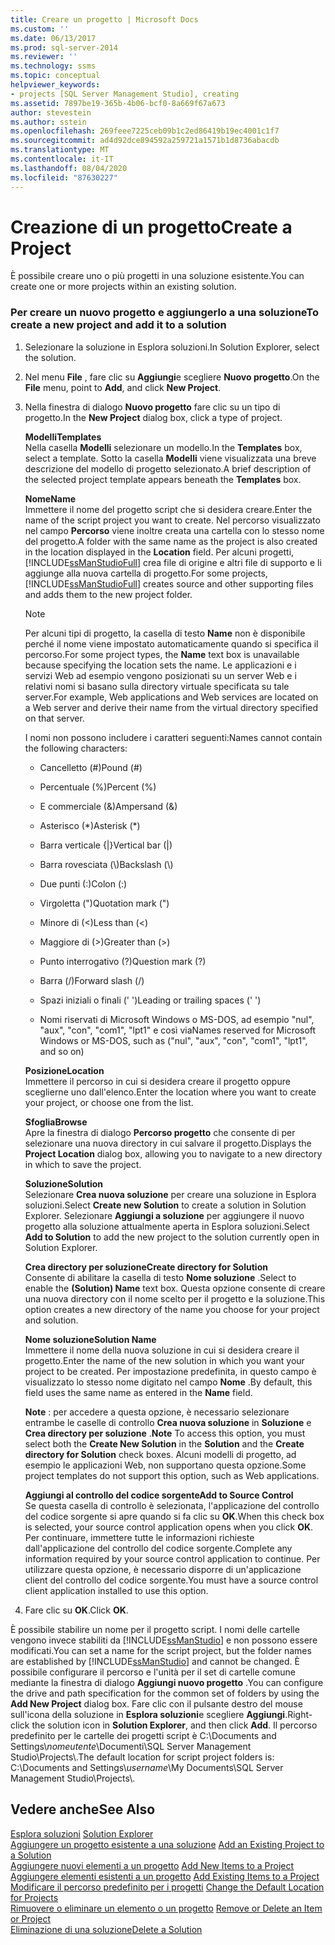 ```yaml
---
title: Creare un progetto | Microsoft Docs
ms.custom: ''
ms.date: 06/13/2017
ms.prod: sql-server-2014
ms.reviewer: ''
ms.technology: ssms
ms.topic: conceptual
helpviewer_keywords:
- projects [SQL Server Management Studio], creating
ms.assetid: 7897be19-365b-4b06-bcf0-8a669f67a673
author: stevestein
ms.author: sstein
ms.openlocfilehash: 269feee7225ceb09b1c2ed86419b19ec4001c1f7
ms.sourcegitcommit: ad4d92dce894592a259721a1571b1d8736abacdb
ms.translationtype: MT
ms.contentlocale: it-IT
ms.lasthandoff: 08/04/2020
ms.locfileid: "87630227"
---
```

# <a name="create-a-project"></a><span data-ttu-id="68387-102">Creazione di un progetto</span><span class="sxs-lookup"><span data-stu-id="68387-102">Create a Project</span></span>
  <span data-ttu-id="68387-103">È possibile creare uno o più progetti in una soluzione esistente.</span><span class="sxs-lookup"><span data-stu-id="68387-103">You can create one or more projects within an existing solution.</span></span>  
  
### <a name="to-create-a-new-project-and-add-it-to-a-solution"></a><span data-ttu-id="68387-104">Per creare un nuovo progetto e aggiungerlo a una soluzione</span><span class="sxs-lookup"><span data-stu-id="68387-104">To create a new project and add it to a solution</span></span>  
  
1.  <span data-ttu-id="68387-105">Selezionare la soluzione in Esplora soluzioni.</span><span class="sxs-lookup"><span data-stu-id="68387-105">In Solution Explorer, select the solution.</span></span>  
  
2.  <span data-ttu-id="68387-106">Nel menu **File** , fare clic su **Aggiungi**e scegliere **Nuovo progetto**.</span><span class="sxs-lookup"><span data-stu-id="68387-106">On the **File** menu, point to **Add**, and click **New Project**.</span></span>  
  
3.  <span data-ttu-id="68387-107">Nella finestra di dialogo  **Nuovo progetto** fare clic su un tipo di progetto.</span><span class="sxs-lookup"><span data-stu-id="68387-107">In the  **New Project** dialog box, click a type of project.</span></span>  
  
     <span data-ttu-id="68387-108">**Modelli**</span><span class="sxs-lookup"><span data-stu-id="68387-108">**Templates**</span></span>  
     <span data-ttu-id="68387-109">Nella casella **Modelli** selezionare un modello.</span><span class="sxs-lookup"><span data-stu-id="68387-109">In the **Templates** box, select a template.</span></span> <span data-ttu-id="68387-110">Sotto la casella **Modelli** viene visualizzata una breve descrizione del modello di progetto selezionato.</span><span class="sxs-lookup"><span data-stu-id="68387-110">A brief description of the selected project template appears beneath the **Templates** box.</span></span>  
  
     <span data-ttu-id="68387-111">**Nome**</span><span class="sxs-lookup"><span data-stu-id="68387-111">**Name**</span></span>  
     <span data-ttu-id="68387-112">Immettere il nome del progetto script che si desidera creare.</span><span class="sxs-lookup"><span data-stu-id="68387-112">Enter the name of the script project you want to create.</span></span> <span data-ttu-id="68387-113">Nel percorso visualizzato nel campo **Percorso** viene inoltre creata una cartella con lo stesso nome del progetto.</span><span class="sxs-lookup"><span data-stu-id="68387-113">A folder with the same name as the project is also created in the location displayed in the **Location** field.</span></span> <span data-ttu-id="68387-114">Per alcuni progetti, [!INCLUDE[ssManStudioFull](../../includes/ssmanstudiofull-md.md)] crea file di origine e altri file di supporto e li aggiunge alla nuova cartella di progetto.</span><span class="sxs-lookup"><span data-stu-id="68387-114">For some projects, [!INCLUDE[ssManStudioFull](../../includes/ssmanstudiofull-md.md)] creates source and other supporting files and adds them to the new project folder.</span></span>  
  
    > [!NOTE]  
    >  <span data-ttu-id="68387-115">Per alcuni tipi di progetto, la casella di testo **Name** non è disponibile perché il nome viene impostato automaticamente quando si specifica il percorso.</span><span class="sxs-lookup"><span data-stu-id="68387-115">For some project types, the **Name** text box is unavailable because specifying the location sets the name.</span></span> <span data-ttu-id="68387-116">Le applicazioni e i servizi Web ad esempio vengono posizionati su un server Web e i relativi nomi si basano sulla directory virtuale specificata su tale server.</span><span class="sxs-lookup"><span data-stu-id="68387-116">For example, Web applications and Web services are located on a Web server and derive their name from the virtual directory specified on that server.</span></span>  
  
     <span data-ttu-id="68387-117">I nomi non possono includere i caratteri seguenti:</span><span class="sxs-lookup"><span data-stu-id="68387-117">Names cannot contain the following characters:</span></span>  
  
    -   <span data-ttu-id="68387-118">Cancelletto (#)</span><span class="sxs-lookup"><span data-stu-id="68387-118">Pound (#)</span></span>  
  
    -   <span data-ttu-id="68387-119">Percentuale (%)</span><span class="sxs-lookup"><span data-stu-id="68387-119">Percent (%)</span></span>  
  
    -   <span data-ttu-id="68387-120">E commerciale (&)</span><span class="sxs-lookup"><span data-stu-id="68387-120">Ampersand (&)</span></span>  
  
    -   <span data-ttu-id="68387-121">Asterisco (\*)</span><span class="sxs-lookup"><span data-stu-id="68387-121">Asterisk (\*)</span></span>  
  
    -   <span data-ttu-id="68387-122">Barra verticale {|}</span><span class="sxs-lookup"><span data-stu-id="68387-122">Vertical bar (|)</span></span>  
  
    -   <span data-ttu-id="68387-123">Barra rovesciata (\\)</span><span class="sxs-lookup"><span data-stu-id="68387-123">Backslash (\\)</span></span>  
  
    -   <span data-ttu-id="68387-124">Due punti (:)</span><span class="sxs-lookup"><span data-stu-id="68387-124">Colon (:)</span></span>  
  
    -   <span data-ttu-id="68387-125">Virgoletta (")</span><span class="sxs-lookup"><span data-stu-id="68387-125">Quotation mark (")</span></span>  
  
    -   <span data-ttu-id="68387-126">Minore di (\<)</span><span class="sxs-lookup"><span data-stu-id="68387-126">Less than (\<)</span></span>  
  
    -   <span data-ttu-id="68387-127">Maggiore di (>)</span><span class="sxs-lookup"><span data-stu-id="68387-127">Greater than (>)</span></span>  
  
    -   <span data-ttu-id="68387-128">Punto interrogativo (?)</span><span class="sxs-lookup"><span data-stu-id="68387-128">Question mark (?)</span></span>  
  
    -   <span data-ttu-id="68387-129">Barra (/)</span><span class="sxs-lookup"><span data-stu-id="68387-129">Forward slash (/)</span></span>  
  
    -   <span data-ttu-id="68387-130">Spazi iniziali o finali (' ')</span><span class="sxs-lookup"><span data-stu-id="68387-130">Leading or trailing spaces (' ')</span></span>  
  
    -   <span data-ttu-id="68387-131">Nomi riservati di Microsoft Windows o MS-DOS, ad esempio "nul", "aux", "con", "com1", "lpt1" e così via</span><span class="sxs-lookup"><span data-stu-id="68387-131">Names reserved for Microsoft Windows or MS-DOS, such as ("nul", "aux", "con", "com1", "lpt1", and so on)</span></span>  
  
     <span data-ttu-id="68387-132">**Posizione**</span><span class="sxs-lookup"><span data-stu-id="68387-132">**Location**</span></span>  
     <span data-ttu-id="68387-133">Immettere il percorso in cui si desidera creare il progetto oppure sceglierne uno dall'elenco.</span><span class="sxs-lookup"><span data-stu-id="68387-133">Enter the location where you want to create your project, or choose one from the list.</span></span>  
  
     <span data-ttu-id="68387-134">**Sfoglia**</span><span class="sxs-lookup"><span data-stu-id="68387-134">**Browse**</span></span>  
     <span data-ttu-id="68387-135">Apre la finestra di dialogo **Percorso progetto** che consente di per selezionare una nuova directory in cui salvare il progetto.</span><span class="sxs-lookup"><span data-stu-id="68387-135">Displays the **Project Location** dialog box, allowing you to navigate to a new directory in which to save the project.</span></span>  
  
     <span data-ttu-id="68387-136">**Soluzione**</span><span class="sxs-lookup"><span data-stu-id="68387-136">**Solution**</span></span>  
     <span data-ttu-id="68387-137">Selezionare **Crea nuova soluzione** per creare una soluzione in Esplora soluzioni.</span><span class="sxs-lookup"><span data-stu-id="68387-137">Select **Create new Solution** to create a solution in Solution Explorer.</span></span> <span data-ttu-id="68387-138">Selezionare **Aggiungi a soluzione** per aggiungere il nuovo progetto alla soluzione attualmente aperta in Esplora soluzioni.</span><span class="sxs-lookup"><span data-stu-id="68387-138">Select **Add to Solution** to add the new project to the solution currently open in Solution Explorer.</span></span>  
  
     <span data-ttu-id="68387-139">**Crea directory per soluzione**</span><span class="sxs-lookup"><span data-stu-id="68387-139">**Create directory for Solution**</span></span>  
     <span data-ttu-id="68387-140">Consente di abilitare la casella di testo **Nome soluzione** .</span><span class="sxs-lookup"><span data-stu-id="68387-140">Select to enable the **(Solution) Name** text box.</span></span> <span data-ttu-id="68387-141">Questa opzione consente di creare una nuova directory con il nome scelto per il progetto e la soluzione.</span><span class="sxs-lookup"><span data-stu-id="68387-141">This option creates a new directory of the name you choose for your project and solution.</span></span>  
  
     <span data-ttu-id="68387-142">**Nome soluzione**</span><span class="sxs-lookup"><span data-stu-id="68387-142">**Solution Name**</span></span>  
     <span data-ttu-id="68387-143">Immettere il nome della nuova soluzione in cui si desidera creare il progetto.</span><span class="sxs-lookup"><span data-stu-id="68387-143">Enter the name of the new solution in which you want your project to be created.</span></span> <span data-ttu-id="68387-144">Per impostazione predefinita, in questo campo è visualizzato lo stesso nome digitato nel campo **Nome** .</span><span class="sxs-lookup"><span data-stu-id="68387-144">By default, this field uses the same name as entered in the **Name** field.</span></span>  
  
     <span data-ttu-id="68387-145">**Note** : per accedere a questa opzione, è necessario selezionare entrambe le caselle di controllo **Crea nuova soluzione** in **Soluzione** e **Crea directory per soluzione** .</span><span class="sxs-lookup"><span data-stu-id="68387-145">**Note** To access this option, you must select both the **Create New Solution** in the **Solution** and the **Create directory for Solution** check boxes.</span></span> <span data-ttu-id="68387-146">Alcuni modelli di progetto, ad esempio le applicazioni Web, non supportano questa opzione.</span><span class="sxs-lookup"><span data-stu-id="68387-146">Some project templates do not support this option, such as Web applications.</span></span>  
  
     <span data-ttu-id="68387-147">**Aggiungi al controllo del codice sorgente**</span><span class="sxs-lookup"><span data-stu-id="68387-147">**Add to Source Control**</span></span>  
     <span data-ttu-id="68387-148">Se questa casella di controllo è selezionata, l'applicazione del controllo del codice sorgente si apre quando si fa clic su **OK**.</span><span class="sxs-lookup"><span data-stu-id="68387-148">When this check box is selected, your source control application opens when you click **OK**.</span></span> <span data-ttu-id="68387-149">Per continuare, immettere tutte le informazioni richieste dall'applicazione del controllo del codice sorgente.</span><span class="sxs-lookup"><span data-stu-id="68387-149">Complete any information required by your source control application to continue.</span></span> <span data-ttu-id="68387-150">Per utilizzare questa opzione, è necessario disporre di un'applicazione client del controllo del codice sorgente.</span><span class="sxs-lookup"><span data-stu-id="68387-150">You must have a source control client application installed to use this option.</span></span>  
  
4.  <span data-ttu-id="68387-151">Fare clic su **OK**.</span><span class="sxs-lookup"><span data-stu-id="68387-151">Click **OK**.</span></span>  
  
 <span data-ttu-id="68387-152">È possibile stabilire un nome per il progetto script. I nomi delle cartelle vengono invece stabiliti da [!INCLUDE[ssManStudio](../../includes/ssmanstudio-md.md)] e non possono essere modificati.</span><span class="sxs-lookup"><span data-stu-id="68387-152">You can set a name for the script project, but the folder names are established by [!INCLUDE[ssManStudio](../../includes/ssmanstudio-md.md)] and cannot be changed.</span></span> <span data-ttu-id="68387-153">È possibile configurare il percorso e l'unità per il set di cartelle comune mediante la finestra di dialogo **Aggiungi nuovo progetto** .</span><span class="sxs-lookup"><span data-stu-id="68387-153">You can configure the drive and path specification for the common set of folders by using the **Add New Project** dialog box.</span></span> <span data-ttu-id="68387-154">Fare clic con il pulsante destro del mouse sull'icona della soluzione in **Esplora soluzioni**e scegliere **Aggiungi**.</span><span class="sxs-lookup"><span data-stu-id="68387-154">Right-click the solution icon in **Solution Explorer**, and then click **Add**.</span></span> <span data-ttu-id="68387-155">Il percorso predefinito per le cartelle dei progetti script è C:\Documents and Settings\\*nomeutente*\Documenti\SQL Server Management Studio\Projects\\.</span><span class="sxs-lookup"><span data-stu-id="68387-155">The default location for script project folders is: C:\Documents and Settings\\*username*\My Documents\SQL Server Management Studio\Projects\\.</span></span>  
  
## <a name="see-also"></a><span data-ttu-id="68387-156">Vedere anche</span><span class="sxs-lookup"><span data-stu-id="68387-156">See Also</span></span>  
 <span data-ttu-id="68387-157">[Esplora soluzioni](solution-explorer.md) </span><span class="sxs-lookup"><span data-stu-id="68387-157">[Solution Explorer](solution-explorer.md) </span></span>  
 <span data-ttu-id="68387-158">[Aggiungere un progetto esistente a una soluzione](add-an-existing-project-to-a-solution.md) </span><span class="sxs-lookup"><span data-stu-id="68387-158">[Add an Existing Project to a Solution](add-an-existing-project-to-a-solution.md) </span></span>  
 <span data-ttu-id="68387-159">[Aggiungere nuovi elementi a un progetto](add-new-items-to-a-project.md) </span><span class="sxs-lookup"><span data-stu-id="68387-159">[Add New Items to a Project](add-new-items-to-a-project.md) </span></span>  
 <span data-ttu-id="68387-160">[Aggiungere elementi esistenti a un progetto](add-existing-items-to-a-project.md) </span><span class="sxs-lookup"><span data-stu-id="68387-160">[Add Existing Items to a Project](add-existing-items-to-a-project.md) </span></span>  
 <span data-ttu-id="68387-161">[Modificare il percorso predefinito per i progetti](change-the-default-location-for-projects.md) </span><span class="sxs-lookup"><span data-stu-id="68387-161">[Change the Default Location for Projects](change-the-default-location-for-projects.md) </span></span>  
 <span data-ttu-id="68387-162">[Rimuovere o eliminare un elemento o un progetto](remove-or-delete-an-item-or-project.md) </span><span class="sxs-lookup"><span data-stu-id="68387-162">[Remove or Delete an Item or Project](remove-or-delete-an-item-or-project.md) </span></span>  
 [<span data-ttu-id="68387-163">Eliminazione di una soluzione</span><span class="sxs-lookup"><span data-stu-id="68387-163">Delete a Solution</span></span>](delete-a-solution.md)  
  
  
